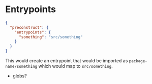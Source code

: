 # Entrypoints

```json
{
  "preconstruct": {
    "entrypoints": {
      "something": "src/something"
    }
  }
}
```

This would create an entrypoint that would be imported as `package-name/something` which would map to `src/something`.

- globs?
